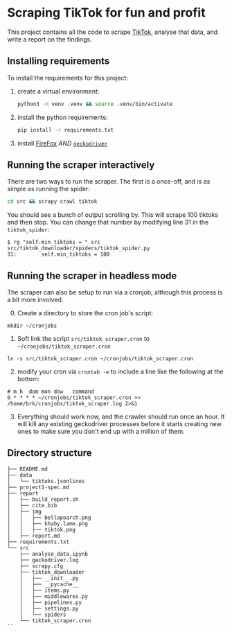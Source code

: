 # Scraping TikTok for fun and profit

This project contains all the code to scrape [TikTok](https://www.tiktok.com/),
analyse that data, and write a report on the findings.

## Installing requirements

To install the requirements for this project:

1. create a virtual environment:

    ```sh
    python3 -m venv .venv && source .venv/bin/activate
    ```

2. install the python requirements:
    ```sh
    pip install -r requirements.txt
    ```

3. install [FireFox](https://www.mozilla.org/en-US/firefox/new/) *AND*
   [`geckodriver`](https://github.com/mozilla/geckodriver/releases)

## Running the scraper interactively

There are two ways to run the scraper. The first is a once-off, and is as
simple as running the spider:

```sh
cd src && scrapy crawl tiktok
```

You should see a bunch of output scrolling by. This will scrape 100 tiktoks and
then stop. You can change that number by modifying line 31 in the
`tiktok_spider`:

```
$ rg "self.min_tiktoks = " src
src/tiktok_downloader/spiders/tiktok_spider.py
31:        self.min_tiktoks = 100
```

## Running the scraper in headless mode

The scraper can also be setup to run via a cronjob, although this process is a
bit more involved.

0. Create a directory to store the cron job's script:

```
mkdir ~/cronjobs
```

1. Soft link the script `src/tiktok_scraper.cron` to `~/cronjobs/tiktok_scraper.cron`

```
ln -s src/tiktok_scraper.cron ~/cronjobs/tiktok_scraper.cron
```

2. modify your cron via `crontab -e` to include a line like the following at
   the bottom:
```
# m h  dom mon dow   command
0 * * * * ~/cronjobs/tiktok_scraper.cron >> /home/brk/cronjobs/tiktok_scraper.log 2>&1
```

3. Everything should work now, and the crawler should run once an hour. It will
   kill any existing geckodriver processes before it starts creating new ones
   to make sure you don't end up with a million of them.

## Directory structure

```
├── README.md
├── data
│   └── tiktoks.jsonlines
├── project1-spec.md
├── report
│   ├── build_report.sh
│   ├── cite.bib
│   ├── img
│   │   ├── bellapoarch.png
│   │   ├── khaby.lame.png
│   │   ├── tiktok.png
│   ├── report.md
├── requirements.txt
└── src
    ├── analyse_data.ipynb
    ├── geckodriver.log
    ├── scrapy.cfg
    ├── tiktok_downloader
    │   ├── __init__.py
    │   ├── __pycache__
    │   ├── items.py
    │   ├── middlewares.py
    │   ├── pipelines.py
    │   ├── settings.py
    │   └── spiders
    └── tiktok_scraper.cron
``

